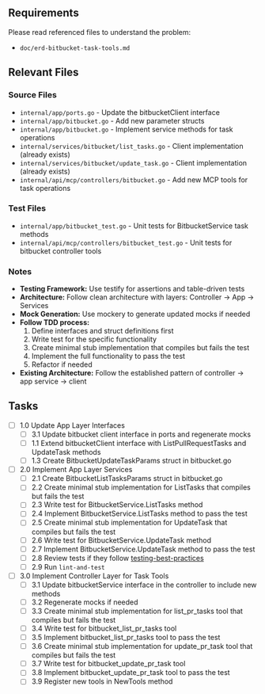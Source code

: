 ## Requirements

Please read referenced files to understand the problem:
- `doc/erd-bitbucket-task-tools.md`

## Relevant Files

### Source Files
- `internal/app/ports.go` - Update the bitbucketClient interface
- `internal/app/bitbucket.go` - Add new parameter structs
- `internal/app/bitbucket.go` - Implement service methods for task operations
- `internal/services/bitbucket/list_tasks.go` - Client implementation (already exists)
- `internal/services/bitbucket/update_task.go` - Client implementation (already exists)
- `internal/api/mcp/controllers/bitbucket.go` - Add new MCP tools for task operations

### Test Files
- `internal/app/bitbucket_test.go` - Unit tests for BitbucketService task methods
- `internal/api/mcp/controllers/bitbucket_test.go` - Unit tests for bitbucket controller tools

### Notes

- **Testing Framework:** Use testify for assertions and table-driven tests
- **Architecture:** Follow clean architecture with layers: Controller → App → Services
- **Mock Generation:** Use mockery to generate updated mocks if needed
- **Follow TDD process:**
  1. Define interfaces and struct definitions first
  2. Write test for the specific functionality
  3. Create minimal stub implementation that compiles but fails the test
  4. Implement the full functionality to pass the test
  5. Refactor if needed
- **Existing Architecture:** Follow the established pattern of controller → app service → client

## Tasks

- [ ] 1.0 Update App Layer Interfaces
  - [ ] 3.1 Update bitbucket client interface in ports and regenerate mocks
  - [ ] 1.1 Extend bitbucketClient interface with ListPullRequestTasks and UpdateTask methods
  - [ ] 1.3 Create BitbucketUpdateTaskParams struct in bitbucket.go
  
- [ ] 2.0 Implement App Layer Services
  - [ ] 2.1 Create BitbucketListTasksParams struct in bitbucket.go
  - [ ] 2.2 Create minimal stub implementation for ListTasks that compiles but fails the test
  - [ ] 2.3 Write test for BitbucketService.ListTasks method
  - [ ] 2.4 Implement BitbucketService.ListTasks method to pass the test
  - [ ] 2.5 Create minimal stub implementation for UpdateTask that compiles but fails the test
  - [ ] 2.6 Write test for BitbucketService.UpdateTask method
  - [ ] 2.7 Implement BitbucketService.UpdateTask method to pass the test
  - [ ] 2.8 Review tests if they follow [testing-best-practices](../testing-best-practices.md)
  - [ ] 2.9 Run `lint-and-test`

- [ ] 3.0 Implement Controller Layer for Task Tools
  - [ ] 3.1 Update bitbucketService interface in the controller to include new methods
  - [ ] 3.2 Regenerate mocks if needed
  - [ ] 3.3 Create minimal stub implementation for list_pr_tasks tool that compiles but fails the test
  - [ ] 3.4 Write test for bitbucket_list_pr_tasks tool
  - [ ] 3.5 Implement bitbucket_list_pr_tasks tool to pass the test
  - [ ] 3.6 Create minimal stub implementation for update_pr_task tool that compiles but fails the test
  - [ ] 3.7 Write test for bitbucket_update_pr_task tool
  - [ ] 3.8 Implement bitbucket_update_pr_task tool to pass the test
  - [ ] 3.9 Register new tools in NewTools method 